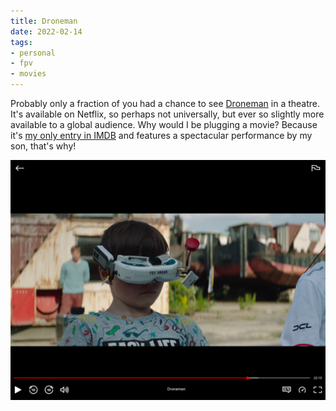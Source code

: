 ```yaml
---
title: Droneman
date: 2022-02-14
tags:
- personal
- fpv
- movies
---
```


Probably only a fraction of you had a chance to see [Droneman](https://www.imdb.com/title/tt10288320/) in a theatre. It's available on Netflix, so perhaps not universally, but ever so slightly more available to a global audience. Why would I be plugging a movie? Because it's [my only entry in IMDB](https://www.imdb.com/name/nm12369333/) and features a spectacular performance by my son, that's why!

![Droneman](droneman.png)

